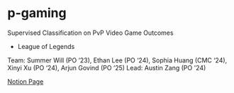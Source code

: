 # p-gaming

Supervised Classification on PvP Video Game Outcomes
- League of Legends

Team: Summer Will (PO ‘23), Ethan Lee (PO ‘24), Sophia Huang (CMC ‘24), Xinyi Xu (PO ‘24), Arjun Govind (PO ‘25)
Lead: Austin Zang (PO '24)

[Notion Page](https://vivacious-leech-c44.notion.site/Welcome-to-P-Gaming-eab3f5a83ee542da8879a97550509785)

